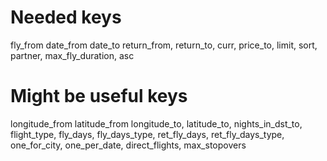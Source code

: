 # Needed keys
fly_from
date_from
date_to
return_from,
return_to,
curr,
price_to,
limit,
sort,
partner,
max_fly_duration,
asc

# Might be useful keys 
longitude_from
latitude_from
longitude_to,
latitude_to,
nights_in_dst_to,
flight_type,
fly_days,
fly_days_type,
ret_fly_days,
ret_fly_days_type,
one_for_city,
one_per_date,
direct_flights,
max_stopovers